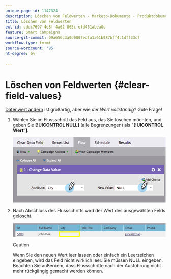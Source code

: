 ```yaml
---
unique-page-id: 1147324
description: Löschen von Feldwerten - Marketo-Dokumente - Produktdokumentation
title: Löschen von Feldwerten
exl-id: cddc7697-4e8f-4a62-865c-efd451abea0c
feature: Smart Campaigns
source-git-commit: 09a656c3a0d0002edfa1a61b987bff4c1dff33cf
workflow-type: tm+mt
source-wordcount: '95'
ht-degree: 6%

---
```


# Löschen von Feldwerten {#clear-field-values}

[Datenwert ändern](/help/marketo/product-docs/core-marketo-concepts/smart-campaigns/flow-actions/change-data-value.md) ist großartig, aber wie _der Wert vollständig_? Gute Frage!

1. Wählen Sie im Flussschritt das Feld aus, das Sie löschen möchten, und geben Sie **[!UICONTROL NULL]** (alle Begrenzungen) als &quot;**[!UICONTROL Wert“]**.

   ![](assets/clear-field-values-1.png)

1. Nach Abschluss des Flussschritts wird der Wert des ausgewählten Felds gelöscht.

   ![](assets/clear-field-values-2.png)

   >[!CAUTION]
   >
   >Wenn Sie den neuen Wert leer lassen oder einfach ein Leerzeichen eingeben, wird das Feld nicht wirklich leer. Sie müssen NULL eingeben. Beachten Sie außerdem, dass Flussschritte nach der Ausführung nicht mehr rückgängig gemacht werden können.
